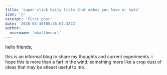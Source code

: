 ```yaml
---
title: 'super click baity title that makes you love or hate'
icon: '👋'
excerpt: 'First post'
date: '2020-03-16T05:35:07.322Z'
author:
  username: 'whattheearl'
---
```

hello friends,

this is an informal blog to share my thoughts and current experiments. i hope this is more than a fart in the wind. something more like a crop dust of ideas that may be atleast useful to me.
